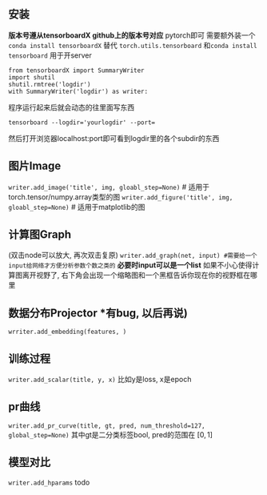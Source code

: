 
## 安装
**版本号遵从tensorboardX github上的版本号对应**
pytorch即可
需要额外装一个`conda install tensorboardX` 替代 `torch.utils.tensorboard`
和`conda install tensorboard` 用于开server

```
from tensorboardX import SummaryWriter
import shutil
shutil.rmtree('logdir')
with SummaryWriter('logdir') as writer:
```

程序运行起来后就会动态的往里面写东西

```
tensorboard --logdir='yourlogdir' --port=
```

然后打开浏览器localhost:port即可看到logdir里的各个subdir的东西

## 图片Image
`writer.add_image('title', img, gloabl_step=None)` # 适用于torch.tensor/numpy.array类型的图
`writer.add_figure('title', img, gloabl_step=None)` # 适用于matplotlib的图

## 计算图Graph
(双击node可以放大, 再次双击复原)
`writer.add_graph(net, input) #需要给一个input给网络才方便分析参数个数之类的` **必要时input可以是一个list**
如果不小心使得计算图离开视野了, 右下角会出现一个缩略图和一个黑框告诉你现在你的视野框在哪里

## 数据分布Projector *有bug, 以后再说)
`wrriter.add_embedding(features, )`

## 训练过程
`writer.add_scalar(title, y, x)` 比如y是loss, x是epoch

## pr曲线
`writer.add_pr_curve(title, gt, pred, num_threshold=127, global_step=None)`
其中gt是二分类标签bool, pred的范围在 $[0,1]$

## 模型对比
`writer.add_hparams` todo